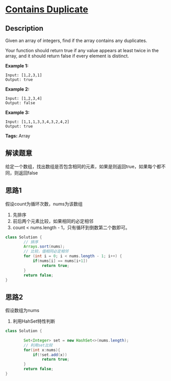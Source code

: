 # [Contains Duplicate][title]

## Description

Given an array of integers, find if the array contains any duplicates.

Your function should return true if any value appears at least twice in the array, and it should return false if every element is distinct.

**Example 1:**

```
Input: [1,2,3,1]
Output: true
```
**Example 2:**
```
Input: [1,2,3,4]
Output: false
```
**Example 3:**
```
Input: [1,1,1,3,3,4,3,2,4,2]
Output: true
```
**Tags:** Array


## 解读题意
给定一个数组，找出数组是否包含相同的元素，如果是则返回true，如果每个都不同，则返回false

## 思路1 
假设count为循环次数，nums为该数组
1. 先排序
2. 前后两个元素比较，如果相同的必定相邻
3. count < nums.length - 1，只有循环到倒数第二个数即可。

```java
class Solution {
        // 排序
        Arrays.sort(nums);
        // 比较，值相同必定相邻
        for (int i = 0; i < nums.length - 1; i++) {
            if(nums[i] == nums[i+1])
                return true;
        }
        return false;
}
```

## 思路2
假设数组为nums
1. 利用HahSet特性判断

```java
class Solution {
   
        Set<Integer> set = new HashSet<>(nums.length);
        // 利用set比较
        for(int x:nums){
            if(!set.add(x))
                return true;
        }
        return false;
}
```

[title]: https://leetcode.com/problems/contains-duplicate/description/